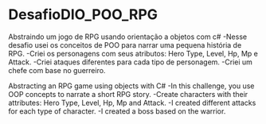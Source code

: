 # DesafioDIO_POO_RPG
Abstraindo um jogo de RPG usando orientação a objetos com c#
-Nesse desafio usei os conceitos de POO para narrar uma pequena história de RPG.
-Criei os personagens com seus atributos: Hero Type, Level, Hp, Mp e Attack.
-Criei ataques diferentes para cada tipo de personagem.
-Criei um chefe com base no guerreiro.

Abstracting an RPG game using objects with C#
-In this challenge, you use OOP concepts to narrate a short RPG story.
-Create characters with their attributes: Hero Type, Level, Hp, Mp and Attack.
-I created different attacks for each type of character.
-I created a boss based on the warrior.
